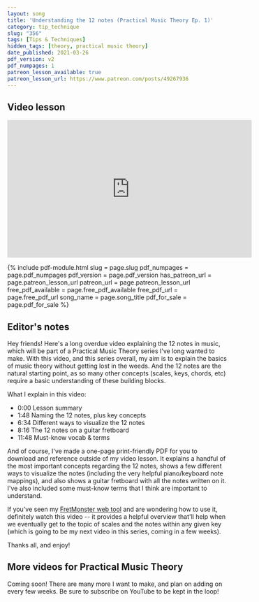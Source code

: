 ```yaml
---
layout: song
title: 'Understanding the 12 notes (Practical Music Theory Ep. 1)'
category: tip_technique
slug: "356"
tags: [Tips & Techniques]
hidden_tags: [theory, practical music theory]
date_published: 2021-03-26
pdf_version: v2
pdf_numpages: 1
patreon_lesson_available: true
patreon_lesson_url: https://www.patreon.com/posts/49267936
---
```



<!-- pdf_for_sale: https://gum.co/ZADGa -->

## Video lesson

<iframe width="560" height="315" src="https://www.youtube.com/embed/XAcd1LxMRHU" frameborder="0" allow="accelerometer; autoplay; encrypted-media; gyroscope; picture-in-picture" allowfullscreen></iframe>

{% include pdf-module.html slug = page.slug pdf_numpages = page.pdf_numpages pdf_version = page.pdf_version has_patreon_url = page.patreon_lesson_url patreon_url = page.patreon_lesson_url free_pdf_available = page.free_pdf_available free_pdf_url = page.free_pdf_url song_name = page.song_title pdf_for_sale = page.pdf_for_sale %}

## Editor's notes

Hey friends! Here's a long overdue video explaining the 12 notes in music, which will be part of a Practical Music Theory series I've long wanted to make. With this video, and this series overall, my aim is to explain the basics of music theory without getting lost in the weeds. And the 12 notes are the natural starting point, as so many other concepts (scales, keys, chords, etc) require a basic understanding of these building blocks.

What I explain in this video:

- 0:00 Lesson summary
- 1:48 Naming the 12 notes, plus key concepts
- 6:34 Different ways to visualize the 12 notes
- 8:16 The 12 notes on a guitar fretboard
- 11:48 Must-know vocab & terms

And of course, I've made a one-page print-friendly PDF for you to download and reference outside of my video lesson. It explains a handful of the most important concepts regarding the 12 notes, shows a few different ways to visualize the notes (including the very helpful piano/keyboard note mappings), and also shows a guitar fretboard with all the notes written on it. I've also included some must-know terms that I think are important to understand.

If you've seen my [FretMonster web tool](http://fretmonster.net) and are wondering how to use it, definitely watch this video -- it provides a helpful overview that'll help when we eventually get to the topic of scales and the notes within any given key (which is going to be my next video in this series, coming in a few weeks).

Thanks all, and enjoy!

## More videos for Practical Music Theory

Coming soon! There are many more I want to make, and plan on adding on every few weeks. Be sure to subscribe on YouTube to be kept in the loop!
